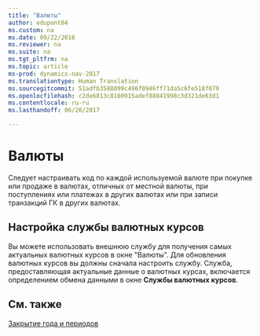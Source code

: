 ```yaml
---
title: "Валюты"
author: edupont04
ms.custom: na
ms.date: 09/22/2016
ms.reviewer: na
ms.suite: na
ms.tgt_pltfrm: na
ms.topic: article
ms-prod: dynamics-nav-2017
ms.translationtype: Human Translation
ms.sourcegitcommit: 51adfb3588099c496f0946ff71da5c6fe518f070
ms.openlocfilehash: c2de6813c8160915adef88841998c3d321de63d1
ms.contentlocale: ru-ru
ms.lasthandoff: 06/26/2017

---
```


# <a name="currencies"></a>Валюты
Следует настраивать код по каждой используемой валюте при покупке или продаже в валютах, отличных от местной валюты, при поступлениях или платежах в других валютах или при записи транзакций ГК в других валютах.  

## <a name="set-up-a-currency-exchange-rate-service"></a>Настройка службы валютных курсов
Вы можете использовать внешнюю службу для получения самых актуальных валютных курсов в окне "Валюты". Для обновления валютных курсов вы должны сначала настроить службу.
Служба, предоставляющая актуальные данные о валютных курсах, включается определением обмена данными в окне **Службы валютных курсов**.  

## <a name="see-also"></a>См. также
[Закрытие года и периодов](year-close-years-periods.md)

